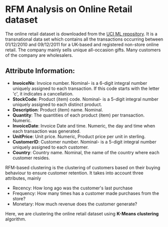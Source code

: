 # RFM Analysis on Online Retail dataset

The online retail dataset is downloaded from the [UCI ML repository](https://archive.ics.uci.edu/ml/datasets/online+retail). It is a transnational data set which contains all the transactions occurring between 01/12/2010 and 09/12/2011 for a UK-based and registered non-store online retail. The company mainly sells unique all-occasion gifts. Many customers of the company are wholesalers.

## Attribute Information:

- **InvoiceNo**: Invoice number. Nominal- is a 6-digit integral number uniquely assigned to each transaction. If this code starts with the letter 'c', it indicates a cancellation.
- **StockCode**: Product (item) code. Nominal- is a 5-digit integral number uniquely assigned to each distinct product.
- **Description**: Product (item) name. Nominal.
- **Quantity**: The quantities of each product (item) per transaction. Numeric.
- **InvoiceDate**: Invoice Date and time. Numeric, the day and time when each transaction was generated.
- **UnitPrice**: Unit price. Numeric, Product price per unit in sterling.
- **CustomerID**: Customer number. Nominal- is a 5-digit integral number uniquely assigned to each customer.
- **Country**: Country name. Nominal, the name of the country where each customer resides.

RFM-based clustering is the clustering of customers based on their buying behaviour to ensure customer retention. It takes into account three attributes, mainly
- Recency: How long ago was the customer's last purchase
- Frequency: How many times has a customer made purchases from the store?
- Monetary: How much revenue does the customer generate?

Here, we are clustering the online retail dataset using **K-Means clustering** algorithm. 
